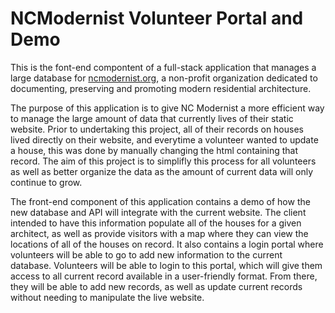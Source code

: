 # NCModernist Volunteer Portal and Demo

This is the font-end compontent of a full-stack application that manages a large database for [ncmodernist.org](https://ncmodernist.org), a non-profit organization dedicated to documenting, preserving and promoting modern residential architecture. 

The purpose of this application is to give NC Modernist a more efficient way to manage the large amount of data that currently lives of their static website. Prior to undertaking this project, all of their records on houses lived directly on their website, and everytime a volunteer wanted to update a house, this was done by manually changing the html containing that record. The aim of this project is to simplifly this process for all volunteers as well as better organize the data as the amount of current data will only continue to grow.

The front-end component of this application contains a demo of how the new database and API will integrate with the current website. The client intended to have this information populate all of the houses for a given architect, as well as provide visitors with a map where they can view the locations of all of the houses on record. It also contains a login portal where volunteers will be able to go to add new information to the current database. Volunteers will be able to login to this portal, which will give them access to all current record available in a user-friendly format. From there, they will be able to add new records, as well as update current records without needing to manipulate the live website.